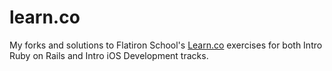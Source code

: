 # learn.co
My forks and solutions to Flatiron School's [Learn.co](https://flatironschool.com/campuses/online/) exercises for both Intro Ruby on Rails and Intro iOS Development tracks.
